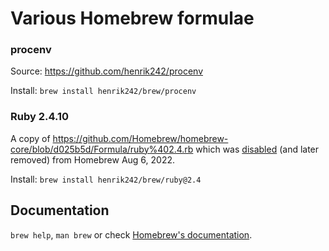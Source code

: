# Various Homebrew formulae

### procenv

Source: https://github.com/henrik242/procenv

Install: `brew install henrik242/brew/procenv`

### Ruby 2.4.10

A copy of https://github.com/Homebrew/homebrew-core/blob/d025b5d/Formula/ruby%402.4.rb which was
[disabled](https://github.com/Homebrew/homebrew-core/commit/a503fdcb7d7dafd0f41bf8d9f4f0302cacba22ba) (and
later removed) from Homebrew Aug 6, 2022.

Install: `brew install henrik242/brew/ruby@2.4`

## Documentation

`brew help`, `man brew` or check [Homebrew's documentation](https://docs.brew.sh).
